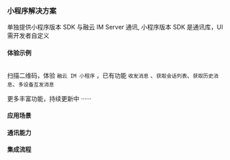 ### 小程序解决方案

单独提供小程序版本 SDK 与融云 IM Server 通讯, 小程序版本 SDK 是通讯库，UI 需开发者自定义

#### 体验示例

![]()

扫描二维码，体验 `融云 IM 小程序` ，已有功能 `收发消息` 、`获取会话列表`、`获取历史消息`、`多设备互发消息` 

更多丰富功能，持续更新中 ······

#### 应用场景

#### 通讯能力

#### 集成流程